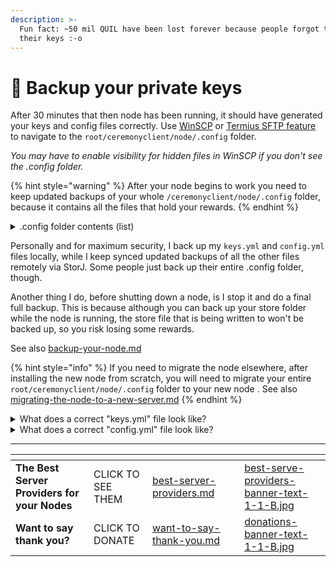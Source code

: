 ```yaml
---
description: >-
  Fun fact: ~50 mil QUIL have been lost forever because people forgot to back up
  their keys :-o
---
```


# 🔑 Backup your private keys

After 30 minutes that then node has been running, it should have generated your keys and config files correctly. Use [WinSCP](https://winscp.net/eng/index.php) or [Termius SFTP feature](https://support.termius.com/hc/en-us/articles/4402367330201-SFTP) to navigate to the `root/ceremonyclient/node/.config` folder.&#x20;

_You may have to enable visibility for hidden files in WinSCP if you don't see the .config folder._&#x20;

{% hint style="warning" %}
After your node begins to work you need to keep updated backups of your whole `/ceremonyclient/node/.config` folder, because it contains all the files that hold your rewards.
{% endhint %}

<details>

<summary>.config folder contents (list)</summary>

* Config.yml\
  Contains your private key as well as all the configs for your node. Your peerID and rewards are connected to the key in this file - DO NOT LOSE IT.
* Keys.yml\
  Contains other important keys - DO NOT LOSE IT.
* "Store" folder \
  Contains all the files for the proofs generated by the node. It's a good idea to keep updated backups of this folder.&#x20;
* MIGRATIONS\
  This file is necessary if you move the node to another machine.
* REPAIR, RELEASE\_VERSION, SELF\_TEST\
  These files have various functions but do not need to be backed up

</details>

Personally and for maximum security, I back up my `keys.yml` and `config.yml` files locally, while I keep synced updated backups of all the other files remotely via StorJ. Some people just back up their entire .config folder, though.

Another thing I do, before shutting down a node, is I stop it and do a final full backup. This is because although you can back up your store folder while the node is running, the store file that is being written to won't be backed up, so you risk losing some rewards.

See also [backup-your-node.md](backup-your-node.md "mention")

{% hint style="info" %}
If you need to migrate the node elsewhere, after installing the new node from scratch, you will need to migrate your entire `root/ceremonyclient/node/.config` folder to your new node . See also [migrating-the-node-to-a-new-server.md](tutorials/node/migrating-the-node-to-a-new-server.md "mention")
{% endhint %}

<details>

<summary>What does a correct "keys.yml" file look like?</summary>

```
"":
 id: ""
 type: 0
 privateKey: ""
 publicKey: ""
default-proving-key:
 id: default-proving-key
 type: 0
 privateKey: ////long-key-here///
 publicKey: ////long-key-here///
q-ratchet-idk:
 id: q-ratchet-idk
 type: 1
 privateKey: ////long-key-here///
 publicKey: ////long-key-here///
q-ratchet-spk:
 id: q-ratchet-spk
 type: 1
 privateKey: 
```

</details>

<details>

<summary>What does a correct "config.yml" file look like?</summary>

```
key:
 keyManagerType: file
 keyManagerFile:
   path: .config/keys.yml
   createIfMissing: false
   encryptionKey: ////long-key-here///
p2p:
 d: 0
 dLo: 0
 dHi: 0
 dScore: 0
 dOut: 0
 historyLength: 0
 historyGossip: 0
 dLazy: 0
 gossipFactor: 0
 gossipRetransmission: 0
 heartbeatInitialDelay: 0s
 heartbeatInterval: 0s
 fanoutTTL: 0s
 prunePeers: 0
 pruneBackoff: 0s
 unsubscribeBackoff: 0s
 connectors: 0
 maxPendingConnections: 0
 connectionTimeout: 0s
 directConnectTicks: 0
 directConnectInitialDelay: 0s
 opportunisticGraftTicks: 0
 opportunisticGraftPeers: 0
 graftFloodThreshold: 0s
 maxIHaveLength: 0
 maxIHaveMessages: 0
 iWantFollowupTime: 0s
 bootstrapPeers:
 ////list-of-bootstrap-peers-here///
 listenMultiaddr: /ip4/0.0.0.0/tcp/8336
 peerPrivKey: ////long-key-here///
 traceLogFile: ""
 minPeers: 0
engine:
 provingKeyId: default-proving-key
 filter: ffffffffffffffffffffffffffffffffffffffffffffffffffffffffffffffff
 genesisSeed: ////very-long-seed-here///
 maxFrames: -1
 pendingCommitWorkers: 4
 minimumPeersRequired: 0
 statsMultiaddr: ""
 difficulty: 0
db:
 path: .config/store
listenGrpcMultiaddr: ""
listenRESTMultiaddr: ""
logFile: ""
```

</details>

***

<table data-card-size="large" data-column-title-hidden data-view="cards" data-full-width="false"><thead><tr><th></th><th></th><th data-hidden data-card-target data-type="content-ref"></th><th data-hidden></th><th data-hidden data-card-cover data-type="files"></th></tr></thead><tbody><tr><td><strong>The Best Server Providers for your Nodes</strong></td><td>CLICK TO SEE THEM</td><td><a href="best-server-providers.md">best-server-providers.md</a></td><td></td><td><a href=".gitbook/assets/best-serve-providers-banner-text-1-1-B.jpg">best-serve-providers-banner-text-1-1-B.jpg</a></td></tr><tr><td><strong>Want to say thank you?</strong></td><td>CLICK TO DONATE</td><td><a href="want-to-say-thank-you.md">want-to-say-thank-you.md</a></td><td></td><td><a href=".gitbook/assets/donations-banner-text-1-1-B.jpg">donations-banner-text-1-1-B.jpg</a></td></tr></tbody></table>

